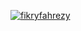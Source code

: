 [![fikryfahrezy](https://circleci.com/gh/fikryfahrezy/dicoding-just-view.svg?style=svg)](https://circleci.com/gh/fikryfahrezy/dicoding-just-view)
